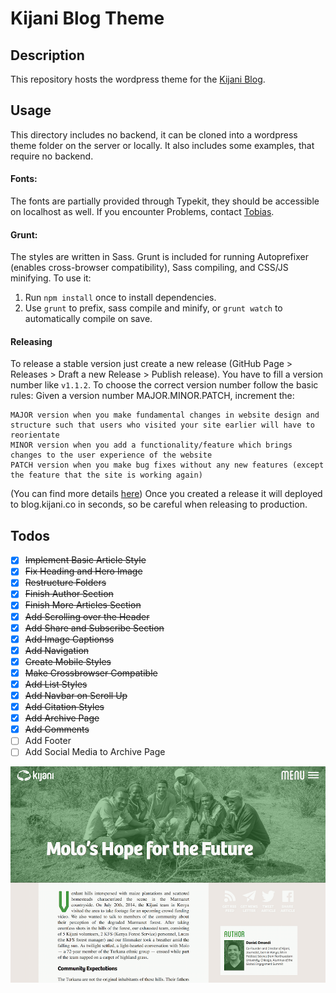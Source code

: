 # Kijani Blog Theme

## Description
This repository hosts the wordpress theme for the [Kijani Blog](http://blog.kijani.co).

## Usage

This directory includes no backend, it can be cloned into a wordpress theme folder on the server or locally. It also includes some examples, that require no backend.

#### Fonts:

The fonts are partially provided through Typekit, they should be accessible on localhost as well. If you encounter Problems, contact [Tobias](http://github.com/MrLoh).

#### Grunt:

The styles are written in Sass. Grunt is included for running Autoprefixer (enables cross-browser compatibility), Sass compiling, and CSS/JS minifying. To use it:

1. Run `npm install` once to install dependencies.
2. Use `grunt` to prefix, sass compile and minify, or `grunt watch` to automatically compile on save.

#### Releasing

To release a stable version just create a new release (GitHub Page > Releases > Draft a new Release > Publish release).
You have to fill a version number like `v1.1.2`. To choose the correct version number follow the basic rules: Given a version number MAJOR.MINOR.PATCH, increment the:

    MAJOR version when you make fundamental changes in website design and structure such that users who visited your site earlier will have to reorientate
    MINOR version when you add a functionality/feature which brings changes to the user experience of the website
    PATCH version when you make bug fixes without any new features (except the feature that the site is working again)

(You can find more details [here](http://semver.org/))
Once you created a release it will deployed to blog.kijani.co in seconds, so be careful when releasing to production.

## Todos
- [x] ~~Implement Basic Article Style~~
- [x] ~~Fix Heading and Hero Image~~
- [x] ~~Restructure Folders~~
- [x] ~~Finish Author Section~~
- [x] ~~Finish More Articles Section~~
- [x] ~~Add Scrolling over the Header~~
- [x] ~~Add Share and Subscribe Section~~
- [x] ~~Add Image Captionss~~
- [x] ~~Add Navigation~~
- [x] ~~Create Mobile Styles~~
- [x] ~~Make Crossbrowser Compatible~~
- [x] ~~Add List Styles~~
- [x] ~~Add Navbar on Scroll Up~~
- [x] ~~Add Citation Styles~~
- [x] ~~Add Archive Page~~
- [x] ~~Add Comments~~
- [ ] Add Footer
- [ ] Add Social Media to Archive Page

![Screenshot](screenshot.png)
